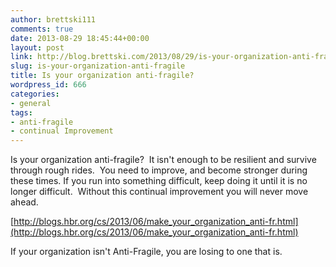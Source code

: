 ```yaml
---
author: brettski111
comments: true
date: 2013-08-29 18:45:44+00:00
layout: post
link: http://blog.brettski.com/2013/08/29/is-your-organization-anti-fragile/
slug: is-your-organization-anti-fragile
title: Is your organization anti-fragile?
wordpress_id: 666
categories:
- general
tags:
- anti-fragile
- continual Improvement
---
```


Is your organization anti-fragile?  It isn't enough to be resilient and survive through rough rides.  You need to improve, and become stronger during these times. If you run into something difficult, keep doing it until it is no longer difficult.  Without this continual improvement you will never move ahead. 

[http://blogs.hbr.org/cs/2013/06/make_your_organization_anti-fr.html](http://blogs.hbr.org/cs/2013/06/make_your_organization_anti-fr.html)

If your organization isn't Anti-Fragile, you are losing to one that is.  
